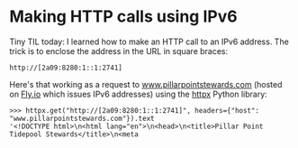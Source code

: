 # Making HTTP calls using IPv6

Tiny TIL today: I learned how to make an HTTP call to an IPv6 address. The trick is to enclose the address in the URL in square braces:

    http://[2a09:8280:1::1:2741]

Here's that working as a request to www.pillarpointstewards.com (hosted on [Fly.io](https://fly.io/) which issues IPv6 addresses) using the [httpx](https://www.python-httpx.org/) Python library:
```pycon
>>> httpx.get("http://[2a09:8280:1::1:2741]", headers={"host": "www.pillarpointstewards.com"}).text
'<!DOCTYPE html>\n<html lang="en">\n<head>\n<title>Pillar Point Tidepool Stewards</title>\n<meta
```
